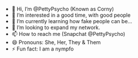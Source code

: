 - 👋 Hi, I’m @PettyPsycho (Known as Corny)
- 👀 I’m interested in a good time, with good people 
- 🌱 I’m currently learning how fake people can be...
- 💞️ I’m looking to expand my network.
- 📫 How to reach me (Snapchat @PettyPsycho)
- 😄 Pronouns: She, Her, They & Them
- ⚡ Fun fact: I am a nympfo

<!---
PettyPsycho/PettyPsycho is a ✨ special ✨ repository because its `README.md` (this file) appears on your GitHub profile.
You can click the Preview link to take a look at your changes.
--->
